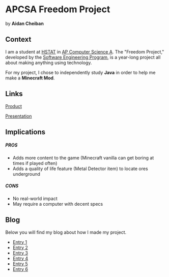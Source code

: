 # APCSA Freedom Project
by **Aidan Cheiban**

## Context
I am a student at [HSTAT](https://www.hstat.org/) in [AP Computer Science A](https://apcentral.collegeboard.org/courses/ap-computer-science-a). The "Freedom Project," developed by the [Software Engineering Program](https://hstatsep.github.io/), is a year-long project all about making anything using technology.

For my project, I chose to independently study **Java** in order to help me make a **Minecraft Mod**.

## Links

[Product](https://youtu.be/lhLLhA6S1WM?si=LJ991EdqGev_9Y2D)

[Presentation](https://docs.google.com/presentation/d/1twMXybXfz-r_i4byGJ35BKJ65K0lwfaIveimNTXGgns/edit?usp=sharing)

## Implications
##### PROS
* Adds more content to the game (Minecraft vanilla can get boring at times if played often)
* Adds a quality of life feature (Metal Detector item) to locate ores underground
##### CONS
* No real-world impact
* May require a computer with decent specs


## Blog
Below you will find my blog about how I made my project.

* [Entry 1](blog/entry01.md)
* [Entry 2](blog/entry02.md)
* [Entry 3](blog/entry03.md)
* [Entry 4](blog/entry04.md)
* [Entry 5](blog/entry05.md)
* [Entry 6](blog/entry06.md)
